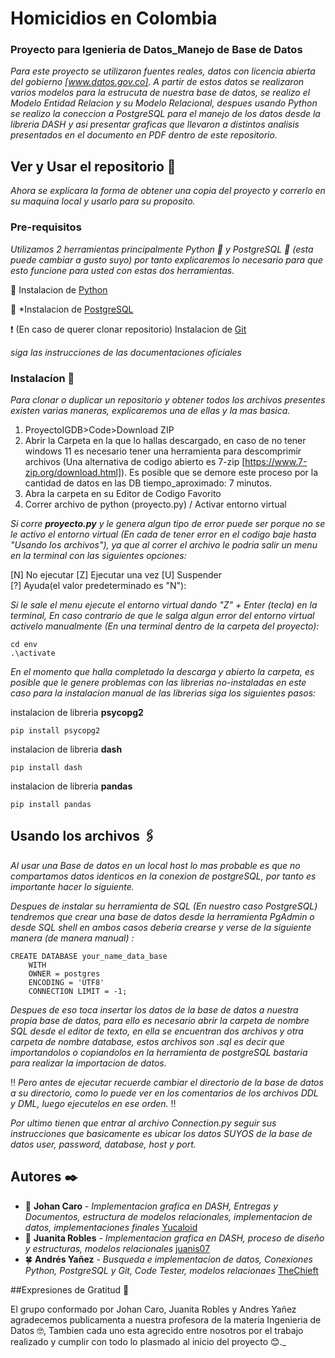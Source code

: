 # Homicidios en Colombia
### Proyecto para Igenieria de Datos_Manejo de Base de Datos

_Para este proyecto se utilizaron fuentes reales, datos con licencia abierta del gobierno [www.datos.gov.co]. A partir de estos datos se realizaron varios modelos para la estrucuta de nuestra base de datos, se realizo el Modelo Entidad Relacion y su Modelo Relacional, despues usando Python se realizo la coneccion a PostgreSQL para el manejo de los datos desde la libreria DASH y asi presentar graficas que llevaron a distintos analisis presentados en el documento en PDF dentro de este repositorio._

## Ver y Usar el repositorio 🚀

_Ahora se explicara la forma de obtener una copia del proyecto y correrlo en su maquina local y usarlo para su proposito._

### Pre-requisitos

_Utilizamos 2 herramientas principalmente Python 🐍 y PostgreSQL 🐘 (esta puede cambiar a gusto suyo) por tanto explicaremos lo necesario para que esto funcione para usted con estas dos herramientas._

🐍 Instalacion de [Python](https://www.python.org/downloads/)

🐘 *Instalacion de [PostgreSQL](https://www.postgresql.org/download/)

❗ (En caso de querer clonar repositorio) Instalacion de [Git](https://git-scm.com/downloads)


_siga las instrucciones de las documentaciones oficiales_

### Instalacíon 💾

_Para clonar o duplicar un repositorio y obtener todos los archivos presentes existen varias maneras, explicaremos una de ellas y la mas basica._


1) ProyectoIGDB>Code>Download ZIP
2) Abrir la Carpeta en la que lo hallas descargado, en caso de no tener windows 11 es necesario tener una herramienta para descomprimir archivos (Una alternativa de codigo abierto es 7-zip [https://www.7-zip.org/download.html]). Es posible que se demore este proceso por la cantidad de datos en las DB tiempo_aproximado: 7 minutos.
3) Abra la carpeta en su Editor de Codigo Favorito
4) Correr archivo de python (proyecto.py) / Activar entorno virtual

_Si corre **proyecto.py** y le genera algun tipo de error puede ser porque no se le activo el entorno virtual (En cada de tener error en el codigo baje hasta  "Usando los archivos"), ya que al correr el archivo le podria salir un menu en la terminal con las siguientes opciones:_

[N] No ejecutar  [Z] Ejecutar una vez  [U] Suspender  
[?] Ayuda(el valor predeterminado es "N"):

_Si le sale el menu ejecute el entorno virtual dando "Z" + Enter (tecla) en la terminal, En caso contrario de que le salga algun error del entorno virtual activelo manualmente (En una terminal dentro de la carpeta del proyecto):_

```
cd env
.\activate
```

_En el momento que halla completado la descarga y abierto la carpeta, es posible que le genere problemas con las librerias no-instaladas en este caso para la instalacion manual de las librerias siga los siguientes pasos:_

instalacion de libreria **psycopg2**
```
pip install psycopg2
```
instalacion de libreria **dash**
```
pip install dash
```
instalacion de libreria **pandas**
```
pip install pandas
```
## Usando los archivos 🖇️

_Al usar una Base de datos en un local host lo mas probable es que no compartamos datos identicos en la conexion de postgreSQL, por tanto es importante hacer lo siguiente._

_Despues de instalar su herramienta de SQL (En nuestro caso PostgreSQL) tendremos que crear una base de datos desde la herramienta PgAdmin o desde SQL shell en ambos casos deberia crearse y verse de la siguiente manera (de manera manual) :_

```
CREATE DATABASE your_name_data_base
    WITH 
    OWNER = postgres
    ENCODING = 'UTF8'
    CONNECTION LIMIT = -1;
```
_Despues de eso toca insertar los datos de la base de datos a nuestra propia base de datos, para ello es necesario abrir la carpeta de nombre SQL desde el editor de texto, en ella se encuentran dos archivos y otra carpeta de nombre database, estos archivos son .sql es decir que importandolos o copiandolos en la herramienta de postgreSQL bastaria para realizar la importacion de datos._

:bangbang: 
_Pero antes de ejecutar recuerde cambiar el directorio de la base de datos a su directorio, como lo puede ver en los comentarios de los archivos DDL y DML, luego ejecutelos en ese orden._
:bangbang: 

_Por ultimo tienen que entrar al archivo Connection.py seguir sus instrucciones que basicamente es ubicar los datos SUYOS de la base de datos user, password, database, host y port._

## Autores ✒️

* 🍔 **Johan Caro** - *Implementacion grafica en DASH, Entregas y Documentos, estructura de modelos relacionales, implementacion de datos, implementaciones finales* [Yucaloid](https://github.com/Yucaloid)
* 🌷 **Juanita Robles** - *Implementacion grafica en DASH, proceso de diseño y estructuras, modelos relacionales* [juanis07](https://github.com/juanis07)
* 🍀 **Andrés Yañez** - *Busqueda e implementacion de datos, Conexiones Python, PostgreSQL y Git, Code Tester, modelos relacionaes* [TheChieft](https://github.com/TheChieft)

##Expresiones de Gratitud 🎁

El grupo conformado por Johan Caro, Juanita Robles y Andres Yañez agradecemos publicamenta a nuestra profesora de la materia Ingenieria de Datos 🤓, Tambien cada uno esta agrecido entre nosotros por el trabajo realizado y cumplir con todo lo plasmado al inicio del proyecto 😊._





